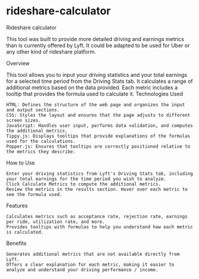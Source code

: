 # rideshare-calculator

Rideshare calculator

This tool was built to provide more detailed driving and earnings metrics than is currently offered by Lyft. It could be adapted to be used for Uber or any other kind of rideshare platform.

Overview

This tool allows you to input your driving statistics and your total earnings for a selected time period from the Driving Stats tab. It calculates a range of additional metrics based on the data provided. Each metric includes a tooltip that provides the formula used to calculate it.
Technologies Used

    HTML: Defines the structure of the web page and organizes the input and output sections.
    CSS: Styles the layout and ensures that the page adjusts to different screen sizes.
    JavaScript: Handles user input, performs data validation, and computes the additional metrics.
    Tippy.js: Displays tooltips that provide explanations of the formulas used for the calculations.
    Popper.js: Ensures that tooltips are correctly positioned relative to the metrics they describe.

How to Use

    Enter your driving statistics from Lyft's Driving Stats tab, including your total earnings for the time period you wish to analyze.
    Click Calculate Metrics to compute the additional metrics.
    Review the metrics in the results section. Hover over each metric to see the formula used.

Features

    Calculates metrics such as acceptance rate, rejection rate, earnings per ride, utilization rate, and more.
    Provides tooltips with formulas to help you understand how each metric is calculated.

Benefits

    Generates additional metrics that are not available directly from Lyft.
    Offers a clear explanation for each metric, making it easier to analyze and understand your driving performance / income.
